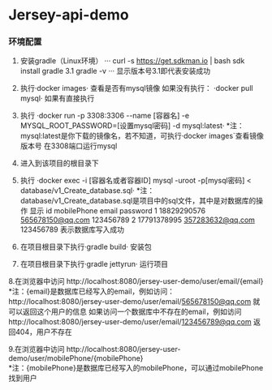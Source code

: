 # Jersey-api-demo
### 环境配置 
1. 安装gradle（Linux环境）
···
curl -s https://get.sdkman.io | bash
sdk install gradle 3.1
gradle -v
···
显示版本号3.1即代表安装成功

2. 执行·docker images· 查看是否有mysql镜像
如果没有执行： 
·docker pull mysql·
如果有直接执行

3. 执行 ·docker run -p 3308:3306 --name [容器名] -e MYSQL_ROOT_PASSWORD=[设置mysql密码] -d mysql:latest·
*注：mysql:latest是你下载的镜像名，若不知道，可执行·docker images`查看镜像版本号
在3308端口运行mysql

4. 进入到该项目的根目录下

5. 执行 ·docker exec -i [容器名或者容器ID] mysql -uroot -p[mysql密码] < database/v1_Create_database.sql·
*注：database/v1_Create_database.sql是项目中的sql文件，其中是对数据库的操作
显示
id	mobilePhone	email	password
1	18829290576	565678150@qq.com	123456789
2	17791378995	357283632@qq.com	123456789
表示数据库写入成功

6. 在项目根目录下执行·gradle build· 安装包

7. 在项目根目录下执行·gradle jettyrun· 运行项目

8.在浏览器中访问 http://localhost:8080/jersey-user-demo/user/email/{email} 
*注：{email}是数据库已经写入的email，例如访问：http://localhost:8080/jersey-user-demo/user/email/565678150@qq.com  就可以返回这个用户的信息
如果访问一个数据库中不存在的email，例如访问http://localhost:8080/jersey-user-demo/user/email/123456789@qq.com  返回404，用户不存在

9.在浏览器中访问 http://localhost:8080/jersey-user-demo/user/mobilePhone/{mobilePhone}  
*注：{mobilePhone}是数据库已经写入的mobilePhone，可以通过mobilePhone找到用户
